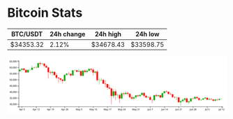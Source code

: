 # Bitcoin Stats

BTC/USDT|24h change|24h high|24h low|
|---|---|---|---|
|$34353.32|2.12%|$34678.43|$33598.75|

<img src="./chart.svg">
